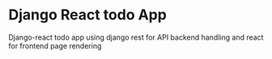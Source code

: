 # Django React todo App

Django-react todo app using django rest for API backend handling and react for frontend page rendering